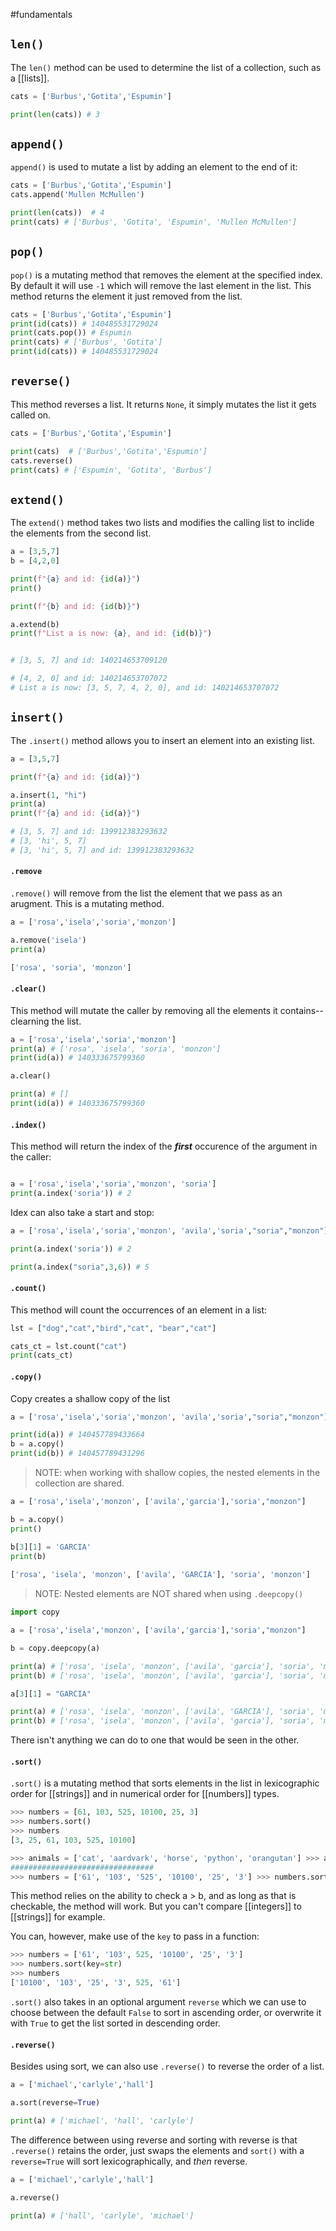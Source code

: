 #fundamentals 
## `len()`
The `len()` method can be used to determine the list of a collection, such as a [[lists]].

```python
cats = ['Burbus','Gotita','Espumin']

print(len(cats)) # 3
```

## `append()`
`append()` is used to mutate a list by adding an element to the end of it:

```python
cats = ['Burbus','Gotita','Espumin']
cats.append('Mullen McMullen')

print(len(cats))  # 4
print(cats) # ['Burbus', 'Gotita', 'Espumin', 'Mullen McMullen']
```

## `pop()`
`pop()` is a mutating method that removes the element at the specified index. By default it will use `-1` which will remove the last element in the list.
This method returns the element it just removed from the list.

```python
cats = ['Burbus','Gotita','Espumin']
print(id(cats)) # 140485531729024
print(cats.pop()) # Espumin
print(cats) # ['Burbus', 'Gotita']
print(id(cats)) # 140485531729024
```

## `reverse()`
This method reverses a list. It returns `None`, it simply mutates the list it gets called on.
```python
cats = ['Burbus','Gotita','Espumin']

print(cats)  # ['Burbus','Gotita','Espumin']
cats.reverse()
print(cats) # ['Espumin', 'Gotita', 'Burbus']
```

## `extend()`
The `extend()` method takes two lists and modifies the calling list to inclide the elements from the second list.

```python
a = [3,5,7]
b = [4,2,0]

print(f"{a} and id: {id(a)}")
print()

print(f"{b} and id: {id(b)}")

a.extend(b)
print(f"List a is now: {a}, and id: {id(b)}")


# [3, 5, 7] and id: 140214653709120

# [4, 2, 0] and id: 140214653707072
# List a is now: [3, 5, 7, 4, 2, 0], and id: 140214653707072
```

## `insert()`
The `.insert()` method allows you to insert an element into an existing list.

```python
a = [3,5,7]

print(f"{a} and id: {id(a)}")

a.insert(1, "hi")
print(a)
print(f"{a} and id: {id(a)}")

# [3, 5, 7] and id: 139912383293632
# [3, 'hi', 5, 7]
# [3, 'hi', 5, 7] and id: 139912383293632
```

#### `.remove`
`.remove()` will remove from the list the element that we pass as an arugment. This is a mutating method.

```python
a = ['rosa','isela','soria','monzon']

a.remove('isela')
print(a)

['rosa', 'soria', 'monzon']
```

#### `.clear()`
This method will mutate the caller by removing all the elements it contains-- clearning the list.
```python
a = ['rosa','isela','soria','monzon']
print(a) # ['rosa', 'isela', 'soria', 'monzon']
print(id(a)) # 140333675799360

a.clear()

print(a) # []
print(id(a)) # 140333675799360
```

#### `.index()`
This method will return the index of the **_first_** occurence of the argument in the caller:
```python

a = ['rosa','isela','soria','monzon', 'soria']
print(a.index('soria')) # 2
```

Idex can also take a start and stop:

```python
a = ['rosa','isela','soria','monzon', 'avila','soria',"soria","monzon"]

print(a.index('soria')) # 2

print(a.index("soria",3,6)) # 5
```

#### `.count()`
This method will count the occurrences of an element in a list:
```python
lst = ["dog","cat","bird","cat", "bear","cat"]

cats_ct = lst.count("cat")
print(cats_ct)
```

#### `.copy()`
Copy creates a shallow copy of the list
```python
a = ['rosa','isela','soria','monzon', 'avila','soria',"soria","monzon"]

print(id(a)) # 140457789433664
b = a.copy()
print(id(b)) # 140457789431296
```
> NOTE: when working with shallow copies, the nested elements in the collection are shared.
> 
```python
a = ['rosa','isela','monzon', ['avila','garcia'],'soria',"monzon"]

b = a.copy()
print()

b[3][1] = 'GARCIA'
print(b)
	
['rosa', 'isela', 'monzon', ['avila', 'GARCIA'], 'soria', 'monzon']
```
> NOTE: Nested elements are NOT shared when using `.deepcopy()`
```python
import copy

a = ['rosa','isela','monzon', ['avila','garcia'],'soria',"monzon"]

b = copy.deepcopy(a)

print(a) # ['rosa', 'isela', 'monzon', ['avila', 'garcia'], 'soria', 'monzon']
print(b) # ['rosa', 'isela', 'monzon', ['avila', 'garcia'], 'soria', 'monzon']

a[3][1] = "GARCIA"

print(a) # ['rosa', 'isela', 'monzon', ['avila', 'GARCIA'], 'soria', 'monzon']
print(b) # ['rosa', 'isela', 'monzon', ['avila', 'garcia'], 'soria', 'monzon']
```
There isn't anything we can do to one that would be seen in the other.

#### `.sort()`
`.sort()`  is a mutating method that sorts elements in the list in lexicographic order for [[strings]] and in numerical order for [[numbers]] types.
```python
>>> numbers = [61, 103, 525, 10100, 25, 3]
>>> numbers.sort()
>>> numbers
[3, 25, 61, 103, 525, 10100]
```

```python
>>> animals = ['cat', 'aardvark', 'horse', 'python', 'orangutan'] >>> animals.sort() >>> animals ['aardvark', 'cat', 'horse', 'orangutan', 'python']
################################
>>> numbers = ['61', '103', '525', '10100', '25', '3'] >>> numbers.sort() >>> numbers ['10100', '103', '25', '3', '525', '61']
```

This method relies on the ability to check a > b, and as long as that is checkable, the method will work. But you can't compare [[integers]] to [[strings]] for example.

You can, however, make use of the `key` to pass in a function:
```python
>>> numbers = ['61', '103', 525, '10100', '25', '3']
>>> numbers.sort(key=str)
>>> numbers
['10100', '103', '25', '3', 525, '61']
```

`.sort()` also takes in an optional argument `reverse` which we can use to choose between the default `False` to sort in ascending order, or overwrite it with `True` to get the list sorted in descending order. 
#### `.reverse()`
Besides using sort, we can also use `.reverse()` to reverse the order of a list. 
```python
a = ['michael','carlyle','hall']

a.sort(reverse=True)

print(a) # ['michael', 'hall', 'carlyle']
```
The difference between using reverse and sorting with reverse is that `.reverse()` retains the order, just swaps the elements and `sort()` with a `reverse=True` will sort lexicographically, and _then_ reverse.

```python
a = ['michael','carlyle','hall']

a.reverse()

print(a) # ['hall', 'carlyle', 'michael']
```